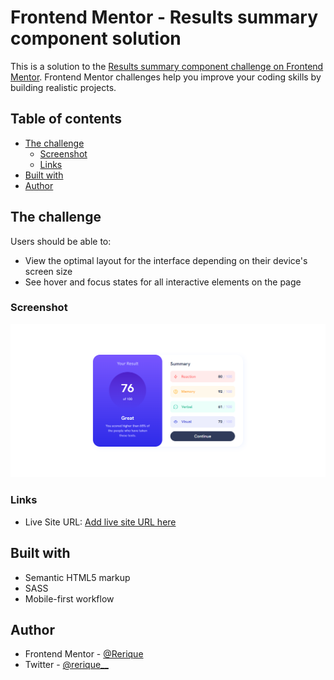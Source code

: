 # Frontend Mentor - Results summary component solution

This is a solution to the [Results summary component challenge on Frontend Mentor](https://www.frontendmentor.io/challenges/results-summary-component-CE_K6s0maV). Frontend Mentor challenges help you improve your coding skills by building realistic projects.

## Table of contents

- [The challenge](#the-challenge)
  - [Screenshot](#screenshot)
  - [Links](#links)
- [Built with](#built-with)
- [Author](#author)

## The challenge

Users should be able to:

- View the optimal layout for the interface depending on their device's screen size
- See hover and focus states for all interactive elements on the page

### Screenshot

![result-summary-component](./assets/images/result-summary-component.png)

### Links

- Live Site URL: [Add live site URL here](https://your-live-site-url.com)

## Built with

- Semantic HTML5 markup
- SASS
- Mobile-first workflow

## Author

- Frontend Mentor - [@Rerique](https://www.frontendmentor.io/profile/Rerique)
- Twitter - [@rerique\_\_](https://www.twitter.com/rerique__)

